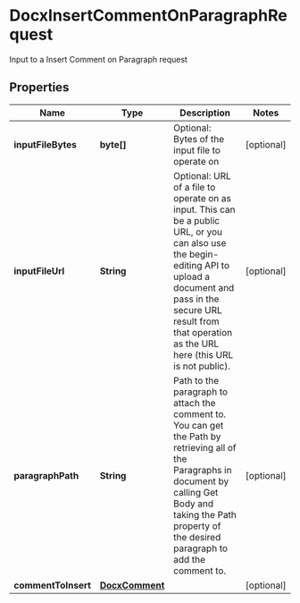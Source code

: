 

# DocxInsertCommentOnParagraphRequest

Input to a Insert Comment on Paragraph request
## Properties

Name | Type | Description | Notes
------------ | ------------- | ------------- | -------------
**inputFileBytes** | **byte[]** | Optional: Bytes of the input file to operate on |  [optional]
**inputFileUrl** | **String** | Optional: URL of a file to operate on as input.  This can be a public URL, or you can also use the begin-editing API to upload a document and pass in the secure URL result from that operation as the URL here (this URL is not public). |  [optional]
**paragraphPath** | **String** | Path to the paragraph to attach the comment to.  You can get the Path by retrieving all of the Paragraphs in document by calling Get Body and taking the Path property of the desired paragraph to add the comment to. |  [optional]
**commentToInsert** | [**DocxComment**](DocxComment.md) |  |  [optional]



